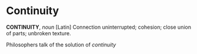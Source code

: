 # Continuity

**CONTINUITY**, _noun_ \[Latin\] Connection uninterrupted; cohesion; close union of parts; unbroken texture.

Philosophers talk of the solution of _continuity_